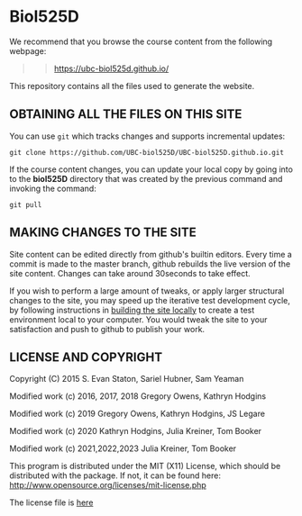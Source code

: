 Biol525D
=======

We recommend that you browse the course content from the following webpage:

>> https://ubc-biol525d.github.io/


This repository contains all the files used to generate the website.

## OBTAINING ALL THE FILES ON THIS SITE

You can use `git` which tracks changes and supports incremental updates:

    git clone https://github.com/UBC-biol525D/UBC-biol525D.github.io.git

If the course content changes, you can update your local copy by going into to the **biol525D** directory that was created by the previous command and invoking the command:

    git pull

## MAKING CHANGES TO THE SITE

Site content can be edited directly from github's builtin
editors. Every time a commit is made to the master branch, github
rebuilds the live version of the site content. Changes can take around
30seconds to take effect.

If you wish to perform a large amount of tweaks, or apply larger
structural changes to the site, you may speed up the iterative test
development cycle, by following instructions in [building the site
locally](./build-site-locally.md) to create a test environment local
to your computer. You would tweak the site to your satisfaction and
push to github to publish your work.

## LICENSE AND COPYRIGHT

Copyright (C) 2015 S. Evan Staton, Sariel Hubner, Sam Yeaman

Modified work (c) 2016, 2017, 2018 Gregory Owens, Kathryn Hodgins

Modified work (c) 2019 Gregory Owens, Kathryn Hodgins, JS Legare

Modified work (c) 2020 Kathryn Hodgins, Julia Kreiner, Tom Booker

Modified work (c) 2021,2022,2023 Julia Kreiner, Tom Booker

This program is distributed under the MIT (X11) License, which should
be distributed with the package. If not, it can be found here:
http://www.opensource.org/licenses/mit-license.php

The license file is [here](./LICENSE)
